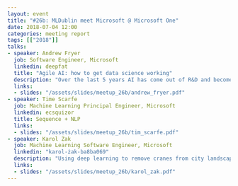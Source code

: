 ```yaml
---
layout: event
title: "#26b: MLDublin meet Microsoft @ Microsoft One"
date: 2018-07-04 12:00
categories: meeting report
tags: [["2018"]]
talks:
- speaker: Andrew Fryer
  job: Software Engineer, Microsoft
  linkedin: deepfat
  title: "Agile AI: how to get data science working"
  description: "Over the last 5 years AI has come out of R&D and become a mainstream tool aimed at augmenting human intelligence. As AI applications become integral parts of business processes, and soon mission critical processes, AI models and algorithms are subject to the same sort of pressures as applications - they need to be refined and modified without any downtime, they need to be audited and logged and they should only be updated if it offers a measurable improvement over the previous variant or version. There is an urgent need for application of agile development and DevOps into data science: we need Agile AI. Andrew will discuss what can be done to make AI more agile, keep data scientists focused on what they love, and build robust service delivery approaches to AI."
  links:
  - slides: "/assets/slides/meetup_26b/andrew_fryer.pdf"
- speaker: Time Scarfe
  job: Machine Learning Principal Engineer, Microsoft
  linkedin: ecsquizor
  title: Sequence + NLP
  links:
  - slides: "/assets/slides/meetup_26b/tim_scarfe.pdf"
- speaker: Karol Zak
  job: Machine Learning Software Engineer, Microsoft
  linkedin: "karol-żak-ba8ba069"
  description: "Using deep learning to remove cranes from city landscape pictures Learnings and outcomes from my cooperation with a customer on building a deep learning solution to automatically remove objects (cranes) from pictures"
  links:
  - slides: "/assets/slides/meetup_26b/karol_zak.pdf"
---
```

